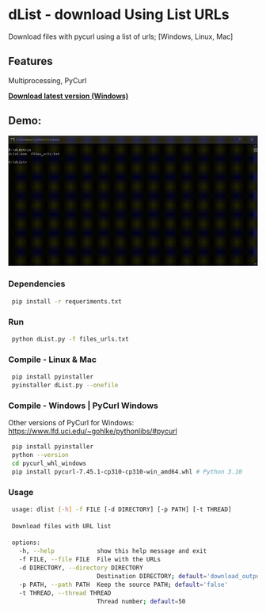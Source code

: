 # dList - download Using List URLs


Download files with pycurl using a list of urls; [Windows, Linux, Mac]

## Features
Multiprocessing, PyCurl


[**Download latest version (Windows)**](https://github.com/raylan-oliveira/dList/releases/latest)
## Demo:
![Demon](https://raw.githubusercontent.com/raylan-oliveira/dList/main/img/demo.gif)

### Dependencies
   ```sh
	pip install -r requeriments.txt
   ```
   
### Run
   ```sh
	python dList.py -f files_urls.txt
   ```
	
### Compile - Linux & Mac
   ```sh
	pip install pyinstaller
	pyinstaller dList.py --onefile	
   ```
### Compile - Windows | PyCurl Windows
Other versions of PyCurl for Windows: https://www.lfd.uci.edu/~gohlke/pythonlibs/#pycurl
   ```sh
	pip install pyinstaller
	python --version	
	cd pycurl_whl_windows
	pip install pycurl-7.45.1-cp310-cp310-win_amd64.whl # Python 3.10
   ```
### Usage
   ```sh
	usage: dlist [-h] -f FILE [-d DIRECTORY] [-p PATH] [-t THREAD]

    Download files with URL list

    options:
      -h, --help            show this help message and exit
      -f FILE, --file FILE  File with the URLs
      -d DIRECTORY, --directory DIRECTORY
                            Destination DIRECTORY; default='download_output'
      -p PATH, --path PATH  Keep the source PATH; default='false'
      -t THREAD, --thread THREAD
                            Thread number; default=50
